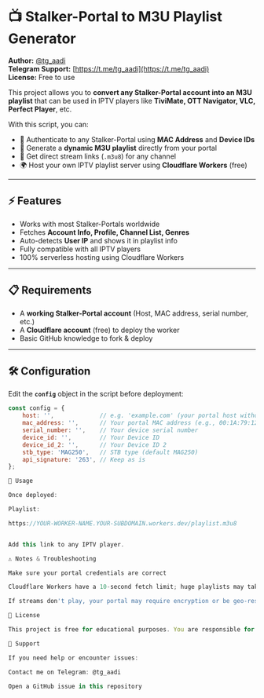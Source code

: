 # 📺 Stalker-Portal to M3U Playlist Generator

**Author:** [@tg_aadi](https://t.me/tg_aadi)  
**Telegram Support:** [https://t.me/tg_aadi](https://t.me/tg_aadi)  
**License:** Free to use  

This project allows you to **convert any Stalker-Portal account into an M3U playlist** that can be used in IPTV players like **TiviMate, OTT Navigator, VLC, Perfect Player**, etc.

With this script, you can:
- 🔑 Authenticate to any Stalker-Portal using **MAC Address** and **Device IDs**  
- 🎯 Generate a **dynamic M3U playlist** directly from your portal  
- 📡 Get direct stream links (`.m3u8`) for any channel  
- 🌍 Host your own IPTV playlist server using **Cloudflare Workers** (free)

---

## ⚡ Features
- Works with most Stalker-Portals worldwide
- Fetches **Account Info, Profile, Channel List, Genres**
- Auto-detects **User IP** and shows it in playlist info
- Fully compatible with all IPTV players
- 100% serverless hosting using Cloudflare Workers

---

## 📋 Requirements
- A **working Stalker-Portal account** (Host, MAC address, serial number, etc.)
- A **Cloudflare account** (free) to deploy the worker
- Basic GitHub knowledge to fork & deploy

---

## 🛠 Configuration

Edit the **`config`** object in the script before deployment:

```javascript
const config = {
    host: '',             // e.g. 'example.com' (your portal host without http/https)
    mac_address: '',      // Your portal MAC address (e.g., 00:1A:79:12:34:56)
    serial_number: '',    // Your device serial number
    device_id: '',        // Your Device ID
    device_id_2: '',      // Your Device ID 2
    stb_type: 'MAG250',   // STB type (default MAG250)
    api_signature: '263', // Keep as is
};

📂 Usage

Once deployed:

Playlist:

https://YOUR-WORKER-NAME.YOUR-SUBDOMAIN.workers.dev/playlist.m3u8


Add this link to any IPTV player.

⚠️ Notes & Troubleshooting

Make sure your portal credentials are correct

Cloudflare Workers have a 10-second fetch limit; huge playlists may take time

If streams don't play, your portal may require encryption or be geo-restricted

📜 License

This project is free for educational purposes. You are responsible for how you use it.

💬 Support

If you need help or encounter issues:

Contact me on Telegram: @tg_aadi

Open a GitHub issue in this repository
